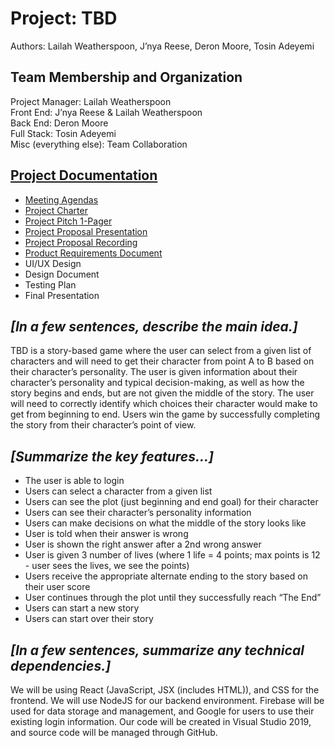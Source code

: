 # Project: TBD
Authors: Lailah Weatherspoon, J’nya Reese, Deron Moore, Tosin Adeyemi

## Team Membership and Organization
Project Manager: Lailah Weatherspoon\
Front End: J’nya Reese & Lailah Weatherspoon\
Back End: Deron Moore\
Full Stack: Tosin Adeyemi\
Misc (everything else): Team Collaboration


## [Project Documentation](https://drive.google.com/drive/u/0/folders/1fflkjzXIfazVZ_adfZr3sFcW8R6DkTPD)
* [Meeting Agendas](https://www.google.com/url?q=https://docs.google.com/document/d/15_Dao3CLNgXydNBfuAb5XrKeI7KNm1nxMDiHjIxBY7M/edit&sa=D&source=calendar&usd=2&usg=AOvVaw13dZk2U-blZN2c8GZVw-G5)
* [Project Charter](https://docs.google.com/document/d/1SYorhBvQUBpq6Dne8KHgvsIJY5RwFYfp4SBYGlYbai8/edit#)
* [Project Pitch 1-Pager](https://docs.google.com/document/d/1Zk8bmZ-NscnVrYPRxMH8WyRCrR-cb10Y-OA7ZCFKDZc/edit#)
* [Project Proposal Presentation](https://docs.google.com/presentation/d/1jQhQL-QbAMCM3v4I8bjfTyupHeKfOrv7sBOnkAvFjSY/edit?usp=sharing)
* [Project Proposal Recording](https://drive.google.com/file/d/1z477nlVGZlXAcTV_SlC0jd6S6q1V2MKt/view?usp=sharing)
* [Product Requirements Document](https://docs.google.com/document/d/1-x09Z8kJyZXvB_ZgD_usVYPDXn1HS6SLPrVc_JAKMbM/edit?usp=sharing)
* UI/UX Design
* Design Document
* Testing Plan
* Final Presentation

## *[In a few sentences, describe the main idea.]*
TBD is a story-based game where the user can select from a given list of characters and will need to get their character from point A to B based on their character’s personality. The user is given information about their character’s personality and typical decision-making, as well as how the story begins and ends, but are not given the middle of the story. The user will need to correctly identify which choices their character would make to get from beginning to end. Users win the game by successfully completing the story from their character’s point of view.

## *[Summarize the key features...]*
- The user is able to login
- Users can select a character from a given list
- Users can see the plot (just beginning and end goal) for their character
- Users can see their character’s personality information
- Users can make decisions on what the middle of the story looks like
- User is told when their answer is wrong
- User is shown the right answer after a 2nd wrong answer
- User is given 3 number of lives (where 1 life = 4 points; max points is 12 - user sees the lives, we see the points)
- Users receive the appropriate alternate ending to the story based on their user score
- User continues through the plot until they successfully reach “The End”
- Users can start a new story
- Users can start over their story

## *[In a few sentences, summarize any technical dependencies.]*
We will be using React (JavaScript, JSX (includes HTML)), and CSS for the frontend. We will use NodeJS for our backend environment. Firebase will be used for data storage and management, and Google for users to use their existing login information. Our code will be created in Visual Studio 2019, and source code will be managed through GitHub.
